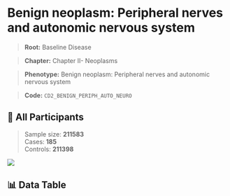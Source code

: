 # Benign neoplasm: Peripheral nerves and autonomic nervous system

> **Root:** Baseline Disease  

> **Chapter:** Chapter II- Neoplasms  

> **Phenotype:** Benign neoplasm: Peripheral nerves and autonomic nervous system  

> **Code:** `CD2_BENIGN_PERIPH_AUTO_NEURO`

## 🧪 All Participants  
> Sample size: **211583**  
> Cases: **185**  
> Controls: **211398**
<img src="/Sensitive/Figures/ALL/Baseline/CD2_BENIGN_PERIPH_AUTO_NEURO.png"/>

## 📊 Data Table
<CsvTableMRF src="/Sensitive/Data/ALL/Baseline/LG_CD2_BENIGN_PERIPH_AUTO_NEURO.csv"/>

